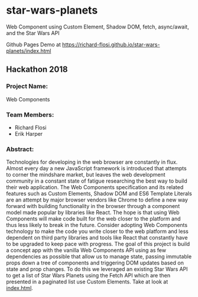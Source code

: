 # star-wars-planets
Web Component using Custom Element, Shadow DOM, fetch, async/await, and the Star Wars API

Github Pages Demo at https://richard-flosi.github.io/star-wars-planets/index.html

## Hackathon 2018

### Project Name:
Web Components

### Team Members:
* Richard Flosi
* Erik Harper

### Abstract:
Technologies for developing in the web browser are constantly in flux. Almost every day a new JavaScript framework is introduced that attempts to corner the mindshare market, but leaves the web development community in a constant state of fatigue researching the best way to build their web application. The Web Components specification and its related features such as Custom Elements, Shadow DOM and ES6 Template Literals are an attempt by major browser vendors like Chrome to define a new way forward with building functionality in the browser through a component model made popular by libraries like React. The hope is that using Web Components will make code built for the web closer to the platform and thus less likely to break in the future. Consider adopting Web Components technology to make the code you write closer to the web platform and less dependent on third party libraries and tools like React that constantly have to be upgraded to keep pace with progress. The goal of this project is build a concept app with the vanilla Web Components API using as few dependencies as possible that allow us to manage state, passing immutable props down a tree of components and triggering DOM updates based on state and prop changes. To do this we leveraged an existing Star Wars API to get a list of Star Wars Planets using the Fetch API which are then presented in a paginated list use Custom Elements. Take at look at [index.html](index.html).
